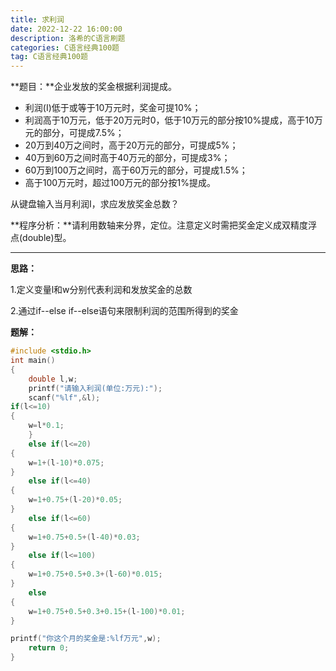 ```yaml
---
title: 求利润
date: 2022-12-22 16:00:00
description: 洛希的C语言刷题
categories: C语言经典100题
tag: C语言经典100题
---
```

**题目：**企业发放的奖金根据利润提成。

- 利润(I)低于或等于10万元时，奖金可提10%；
- 利润高于10万元，低于20万元时0，低于10万元的部分按10%提成，高于10万元的部分，可提成7.5%；
- 20万到40万之间时，高于20万元的部分，可提成5%；
- 40万到60万之间时高于40万元的部分，可提成3%；
- 60万到100万之间时，高于60万元的部分，可提成1.5%；
- 高于100万元时，超过100万元的部分按1%提成。

从键盘输入当月利润I，求应发放奖金总数？

**程序分析：**请利用数轴来分界，定位。注意定义时需把奖金定义成双精度浮点(double)型。

-------------------------------------------------------------------------------------------------------------------------------------------------------------------------------------------

**思路：**

1.定义变量l和w分别代表利润和发放奖金的总数

2.通过if--else if--else语句来限制利润的范围所得到的奖金

**题解：**

```c
#include <stdio.h>
int main()
{
    double l,w;
    printf("请输入利润(单位:万元):");
    scanf("%lf",&l);
if(l<=10)
{
    w=l*0.1;
    }
    else if(l<=20)
{
    w=1+(l-10)*0.075;
}
    else if(l<=40)
{
    w=1+0.75+(l-20)*0.05;
}
    else if(l<=60)
{
    w=1+0.75+0.5+(l-40)*0.03;
}
    else if(l<=100)
{
    w=1+0.75+0.5+0.3+(l-60)*0.015;
}                           
    else
{
    w=1+0.75+0.5+0.3+0.15+(l-100)*0.01;
}

printf("你这个月的奖金是:%lf万元",w);
    return 0;
}
```